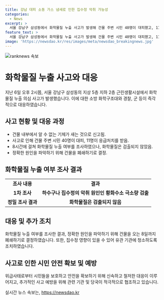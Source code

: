 ```yaml
---
title: 강남 대피 소동 가스 냄새로 인한 집수정 악취 가능성
categories:
  - News
excerpt: >
  서울 강남구 삼성동에서 화학물질 누출 사고가 발생해 건물 주변 시민 40명이 대피했고, 11명이 응급처치를 받았다. 하수구에서 황화수소가 극소량 검출돼 폐쇄되었으나 정밀 조사에서 화학물질은 발견되지 않았다. 악취는 집수정에서 올라온 것으로 보이며, 이에 따라 8일까지 건물이 폐쇄되고 청소 조치가 취해졌다. 소방당국은 정확한 원인을 파악하기 위해 추가 조사를 진행할 예정이다.
feature_text: >
  서울 강남구 삼성동에서 화학물질 누출 사고가 발생해 건물 주변 시민 40명이 대피했고, 11명이 응급처치를 받았다. 하수구에서 황화수소가 극소량 검출돼 폐쇄되었으나 정밀 조사에서 화학물질은 발견되지 않았다. 악취는 집수정에서 올라온 것으로 보이며, 이에 따라 8일까지 건물이 폐쇄되고 청소 조치가 취해졌다. 소방당국은 정확한 원인을 파악하기 위해 추가 조사를 진행할 예정이다.
image: 'https://newsdao.kr/res/images/meta/newsdao_breakingnews.jpg'
---
```


<p><img src="https://newsdao.kr/res/images/meta/newsdao_breakingnews.jpg" alt="ranknews 속보" /></p>

<h1>화학물질 누출 사고와 대응</h1>

<p data-ke-size="size16">지난 6일 오후 2시쯤, 서울 강남구 삼성동의 지상 5층 지하 2층 근린생활시설에서 화학물질 누출 의심 사고가 발생했습니다. 이에 대한 소방 화학구조대와 경찰, 군 등이 즉각적으로 대응하였습니다.</p>

<h2 data-ke-size="size26">사고 현황 및 대응 과정</h2>

<ul>
    <li>건물 내부에서 알 수 없는 기체가 새는 것으로 신고됨.</li>
    <li>사고로 인해 건물 주변 시민 40명이 대피, 11명이 응급처치를 받음.</li>
    <li>8시간에 걸쳐 화학물질 누출 여부를 조사하였으나, 화학물질은 검출되지 않았음.</li>
    <li>정확한 원인을 파악하기 위해 건물을 폐쇄하기로 결정.</li>
</ul>

<h2 data-ke-size="size26">화학물질 누출 여부 조사 결과</h2>

<table>
    <tr>
        <td style="text-align: center; height: 17px;"><b>조사 내용</b></td>
        <td style="text-align: center; height: 17px;"><b>결과</b></td>
    </tr>
    <tr>
        <td style="text-align: center; height: 17px;"><b>1차 조사</b></td>
        <td style="text-align: center; height: 17px;"><b>하수구나 집수정의 악취 원인인 황화수소 극소량 검출</b></td>
    </tr>
    <tr>
        <td style="text-align: center; height: 17px;"><b>정밀 조사 결과</b></td>
        <td style="text-align: center; height: 17px;"><b>화학물질은 검출되지 않음</b></td>
    </tr>
</table>

<h2 data-ke-size="size26">대응 및 추가 조치</h2>

<p data-ke-size="size16">화학물질 누출 여부를 조사한 결과, 정확한 원인을 파악하기 위해 건물을 오는 8일까지 폐쇄하기로 결정하였습니다. 또한, 집수정 영향이 있을 수 있어 유관 기관에 청소하도록 조치하였습니다.</p>

<h2 data-ke-size="size26">사고로 인한 시민 안전 확보 및 예방</h2>

<p data-ke-size="size16">위급사태로부터 시민들을 보호하고 안전을 확보하기 위해 신속하고 철저한 대응이 이루어지고, 추가적인 사고 예방을 위해 관련 기관 및 당국이 적극적으로 협조하고 있습니다.</p>
실시간 뉴스 속보는, <a href="https://newsdao.kr" rel="dofollow">https://newsdao.kr</a>


